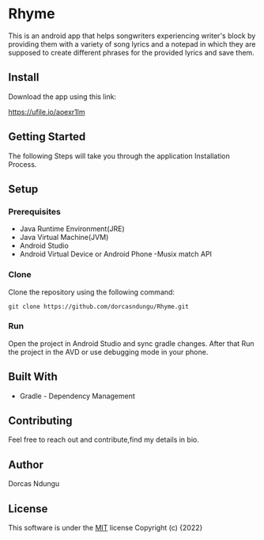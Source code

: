 # Rhyme

This is an android app that helps songwriters experiencing writer's block by providing them with a variety of song lyrics and a notepad in which they are supposed to create different phrases for the provided lyrics and save them. 

## Install
Download the app using this link:

https://ufile.io/aoexr1lm

## Getting Started

The following Steps will take you through the application Installation Process.

## Setup
### Prerequisites
- Java Runtime Environment(JRE)
- Java Virtual Machine(JVM)
- Android Studio
- Android Virtual Device or Android Phone
-Musix match API
  
### Clone

Clone the repository using the following command:
```
git clone https://github.com/dorcasndungu/Rhyme.git
```

### Run
Open the project in Android Studio and sync gradle changes. After that Run the project in  the AVD or use debugging mode in your phone.


## Built With

* Gradle - Dependency Management

## Contributing
Feel free to reach out and contribute,find my details in bio.

## Author

Dorcas Ndungu

## License

This software is under the [MIT](LICENSE) license
Copyright (c) {2022}



